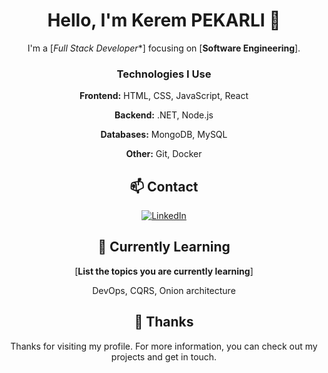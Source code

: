 <div align="center">

# Hello, I'm Kerem PEKARLI 👋

I'm a [*Full Stack Developer**] focusing on [**Software Engineering**].

### Technologies I Use

**Frontend:**
HTML, CSS, JavaScript, React

**Backend:**
.NET, Node.js

**Databases:**
MongoDB, MySQL

**Other:**
Git, Docker

## 📫 Contact

[![LinkedIn](https://img.shields.io/badge/LinkedIn-Connect-blue)]([https://www.linkedin.com/in/your-username/](https://www.linkedin.com/in/kerempekarli/))


## 🌱 Currently Learning

[**List the topics you are currently learning**]

DevOps, CQRS, Onion architecture


## 🤝 Thanks

Thanks for visiting my profile. For more information, you can check out my projects and get in touch.

</div>
